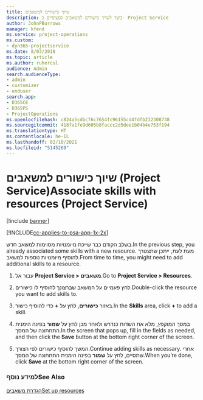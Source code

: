 ```yaml
---
title: שיוך כישורים למשאבים
description: כיצד לשייך כישורים למשאבים ספציפיים ב- Project Service
author: JohnPBurrows
manager: kfend
ms.service: project-operations
ms.custom:
- dyn365-projectservice
ms.date: 8/03/2018
ms.topic: article
ms.author: ruhercul
audience: Admin
search.audienceType:
- admin
- customizer
- enduser
search.app:
- D365CE
- D365PS
- ProjectOperations
ms.openlocfilehash: c824a5cdbcf6c7654fc96155cd4fdfb232308738
ms.sourcegitcommit: 418fa1fe9d605b8faccc2d5dee1b04b4e753f194
ms.translationtype: HT
ms.contentlocale: he-IL
ms.lasthandoff: 02/10/2021
ms.locfileid: "5145269"
---
```

# <a name="associate-skills-with-resources-project-service"></a><span data-ttu-id="cc2d4-103">שיוך כישורים למשאבים (Project Service)</span><span class="sxs-lookup"><span data-stu-id="cc2d4-103">Associate skills with resources (Project Service)</span></span>

[!include [banner](../includes/psa-now-project-operations.md)]

[!INCLUDE[cc-applies-to-psa-app-1x-2x](../includes/cc-applies-to-psa-app-1x-2x.md)]

<span data-ttu-id="cc2d4-104">בשלב הקודם כבר שייכת מיומנויות מסוימות למשאב חדש.</span><span class="sxs-lookup"><span data-stu-id="cc2d4-104">In the previous step, you already associated some skills with  a new resource.</span></span> <span data-ttu-id="cc2d4-105">מעת לעת, ייתכן שתצטרך להוסיף מיומנויות נוספות למשאב.</span><span class="sxs-lookup"><span data-stu-id="cc2d4-105">From time to time, you might need to add additional skills to a resource.</span></span>  
  
1.  <span data-ttu-id="cc2d4-106">עבור אל **Project Service > משאבים**.</span><span class="sxs-lookup"><span data-stu-id="cc2d4-106">Go to **Project Service > Resources**.</span></span>  
  
2.  <span data-ttu-id="cc2d4-107">לחץ פעמיים על המשאב שברצונך להוסיף לו כישורים.</span><span class="sxs-lookup"><span data-stu-id="cc2d4-107">Double-click the resource you want to add skills to.</span></span>  
  
3.  <span data-ttu-id="cc2d4-108">באזור **כישורים**, לחץ על **+** כדי להוסיף כישור.</span><span class="sxs-lookup"><span data-stu-id="cc2d4-108">In the **Skills** area, click **+** to add a skill.</span></span>  
  
4.  <span data-ttu-id="cc2d4-109">במסך המוקפץ, מלא את השדות כנדרש ולאחר מכן לחץ על **שמור** בפינה הימנית התחתונה של המסך.</span><span class="sxs-lookup"><span data-stu-id="cc2d4-109">In the screen that pops up, fill in the fields as needed, and then click the **Save** button at the bottom right corner of the screen.</span></span>  
  
5.  <span data-ttu-id="cc2d4-110">המשך להוסיף כישורים לפי הצורך.</span><span class="sxs-lookup"><span data-stu-id="cc2d4-110">Continue adding skills as necessary.</span></span> <span data-ttu-id="cc2d4-111">אחרי שתסיים, לחץ על **שמור** בפינה הימנית התחתונה של המסך.</span><span class="sxs-lookup"><span data-stu-id="cc2d4-111">When you’re done, click **Save** at the bottom right corner of the screen.</span></span>  
  
### <a name="see-also"></a><span data-ttu-id="cc2d4-112">למידע נוסף</span><span class="sxs-lookup"><span data-stu-id="cc2d4-112">See Also</span></span>  
 [<span data-ttu-id="cc2d4-113">הגדרת משאבים</span><span class="sxs-lookup"><span data-stu-id="cc2d4-113">Set up resources</span></span>](../psa/set-up-resources.md)
